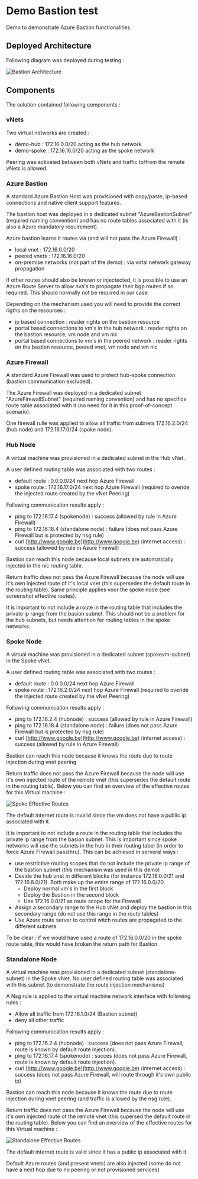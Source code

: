 # Demo Bastion test

Demo to demonstrate Azure Bastion functionalities

## Deployed Architecture

Following diagram was deployed during testing :

![Bastion Architecture](./bastion.jpg)

## Components

The solution contained following components :

### vNets

Two virtual networks are created :

- demo-hub : 172.16.0.0/20 acting as the hub network
- demo-spoke : 172.16.16.0/20 acting as the spoke network

Peering was activated between both vNets and traffic to/from the remote vNets is allowed.

### Azure Bastion

A standard Azure Bastion Host was provisioned with copy/paste, ip-based connections and native client support features.

The bastion host was deployed in a dedicated subnet "AzureBastionSubnet" (required naming convention) and has no route tables associated with it (is also a Azure mandatory requirement).

Azure bastion learns it routes via (and will not pass the Azure Firewall) :

- local vnet : 172.16.0.0/20
- peered vnets : 172.16.16.0/20
- on-premise networks (not part of the demo) : via virtal network gateway propagation

If other routes should also be known or injectected, it is possible to use an Azure Route Server to allow nva's to propogate their bgp routes if so required. This should normally not be required in our case.

Depending on the mechanism used you will need to provide the correct rigths on the resources :

- ip based connection : reader rights on the bastion resource
- portal based connections to vm's in the hub network : reader rights on the bastion resource, vm node and vm nic
- portal based connections to vm's in the peered network : reader rights on the bastion resource, peered vnet, vm node and vm nic

### Azure Firewall

A standard Azure Firewall was used to protect hub-spoke connection (bastion communication excluded).

The Azure Firewall was deployed in a dedicated subnet "AzureFirewallSubnet" (required naming convention) and has no specifice route table associated with it (no need for it in this proof-of-concept scenario).

One firewall rulle was applied to allow all traffic from subnets 172.16.2.0/24 (hub node) and 172.16.17.0/24 (spoke node).

### Hub Node

A virtual machine was provisioned in a dedicated subnet in the Hub vNet.

A user defined routing table was associated with two routes :

- default route : 0.0.0.0/24 next hop Azure Firewall
- spoke route : 172.16.17.0/24 next hop Azure Firewall (required to overide the injected route created by the vNet Peering)

Following communication results apply :

- ping to 172.16.17.4 (spokenode) : success (allowed by rule in Azure Firewall)
- ping to 172.16.18.4 (standalone node) : failure (does not pass Azure Firewall but is protected by nsg rule)
- curl [http://www.google.be](http://www.google.be) (internet access) : success (allowed by rule in Azure Firewall)

Bastion can reach this node because local subnets are automatically injected in the nic routing table.

Return traffic does not pass the Azure Firewall because the node will use it's own injected route of it's local vnet (this supersedes the default route in the routing table). Same principle applies voor the spoke node (see screenshot effective routes).

It is important to not include a route in the routing table that includes the private ip range from the basion subnet. This should not be a problem for the hub subnets, but needs attention for routing tables in the spoke networks.

### Spoke Node

A virtual machine was provisioned in a dedicated subnet (spokevm-subnet) in the Spoke vNet.

A user defined routing table was associated with two routes :

- default route : 0.0.0.0/24 next hop Azure Firewall
- spoke route : 172.16.2.0/24 next hop Azure Firewall (required to overide the injected route created by the vNet Peering)

Following communication results apply :

- ping to 172.16.2.4 (hubnode) : success (allowed by rule in Azure Firewall)
- ping to 172.16.18.4 (standalone node) : failure (does not pass Azure Firewall but is protected by nsg rule)
- curl [http://www.google.be](http://www.google.be) (internet access) : success (allowed by rule in Azure Firewall)

Bastion can reach this node because it knows the route due to route injection during vnet peering

Return traffic does not pass the Azure Firewall because the node will use it's own injected route of the remote vnet (this supersedes the default route in the routing table). Below you can find an overview of the effective routes for this Virtual machine :

![Spoke Effective Routes](./spokevm-effective-routes.png)

The default internet route is invalid since the vm does not have a public ip associated with it.

It is important to not include a route in the routing table that includes the private ip range from the basion subnet. This is important since spoke networks will use the subnets in the hub in their routing tabel (in order to force Azure Firewall passthru). This can be achieved in serveral ways :

- use restrictive routing scopes that do not include the private ip range of the bastion subnet (this mechanism was used in this demo)
- Devide the hub vnet in different blocks (for instance 172.16.0.0/21 and 172.16.8.0/21). Both make up the entire range of 172.16.0.0/20.
  - Deploy normal vm's in the first block
  - Deploy the Bastion in the second block
  - Use 172.16.0.0/21 as route scope for the Firewall
- Assign a secondary range to the Hub vNet and deploy the bastion in this secondary range (do not use this range in the route tables)
- Use Azure route server to control witch routes are propagated to the different subnets

To be clear : if we would have used a route of 172.16.0.0/20 in the spoke route table, this would have broken the return path for Bastion.

### Standalone Node

A virtual machine was provisioned in a dedicated subnet (standalone-subnet) in the Spoke vNet. No user defined routing table was associated with this subnet (to demonstrate the route injection mechanisms)

A Nsg rule is applied to the virtual machine network interface with following rules :

- Allow all traffic from 172.16.1.0/24 (Bastion subnet)
- deny all other traffic

Following communication results apply :

- ping to 172.16.2.4 (hubnode) : success (does not pass Azure Firewall, route is known by default route injection).
- ping to 172.16.17.4 (spokenode) : succes (does not pass Azure Firewall, route is known by default route injection).
- curl [http://www.google.be](http://www.google.be) (internet access) : success (does not pass Azure Firewall, will route through it's own public ip)

Bastion can reach this node because it knows the route due to route injection during vnet peering (and traffic is allowed by the nsg rule).

Return traffic does not pass the Azure Firewall because the node will use it's own injected route of the remote vnet (this supersed the default route in the routing table). Below you can find an overview of the effective routes for this Virtual machine :

![Standalone Effective Routes](./standalone-effective-routes.png)

The default internet route is valid since it has a public ip associated with it.

Default Azure routes (and present vnets) are also injected (some do not have a next hop due to no peering or not provisioned services)
